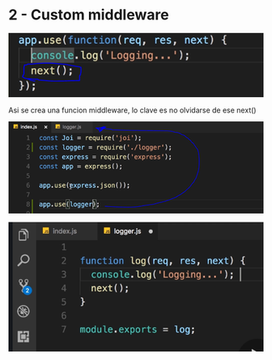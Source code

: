 # 2 - Custom middleware

![](../../../.gitbook/assets/imagen%20%28232%29.png)

Asi se crea una funcion middleware, lo clave es no olvidarse de ese next\(\)

![](../../../.gitbook/assets/imagen%20%28244%29.png)

![](../../../.gitbook/assets/imagen%20%28252%29.png)

